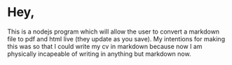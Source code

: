 # Hey,

This is a nodejs program which will allow the user to convert a markdown file to pdf and html live (they update as you save). My intentions for making this was so that I could write my cv in markdown because now I am physically incapeable of writing in anything but markdown now.